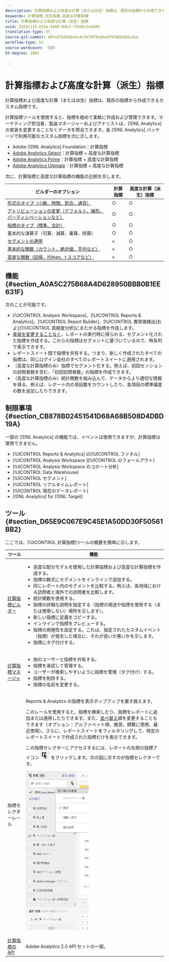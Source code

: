 ```yaml
---
description: 計算指標および高度な計算（または派生）指標は、既存の指標から作成できるカスタム指標です。
keywords: 計算指標,派生指標,高度な計算指標
title: 計算指標および高度な計算（派生）指標
uuid: 2553c115-b15a-4109-8de2-733dbc1eeb9e
translation-type: ht
source-git-commit: d0fe97b9368cbc4c9e79f9e56adf9786b58dce1a
workflow-type: ht
source-wordcount: '595'
ht-degree: 100%

---
```



# 計算指標および高度な計算（派生）指標

計算指標および高度な計算（または派生）指標は、既存の指標から作成できるカスタム指標です。

計算指標ツールを使用すると、指標を極めて柔軟に作成および管理できます。マーケティング担当者、製品マネージャーおよびアナリストは、[!DNL Analytics] の実装を変更することなくデータを照会できます。各 [!DNL Analytics] パッケージで利用可能なカスタム指標を次に示します。

* Adobe [!DNL Analytics] Foundation：計算指標
* [Adobe Analytics Select](https://www.adobe.com/jp/data-analytics-cloud/analytics/select.html)：計算指標        + 高度な計算指標
* [Adobe Analytics Prime](https://www.adobe.com/jp/data-analytics-cloud/analytics/prime.html)：計算指標 + 高度な計算指標
* [Adobe Analytics Ultimate](https://www.adobe.com/jp/data-analytics-cloud/analytics/ultimate.html)：計算指標 + 高度な計算指標

次に、計算指標と高度な計算指標の機能の比較を示します。

| ビルダーのオプション | 計算指標 | 高度な計算（派生）指標 |
|---|---|---|
| [形式のタイプ（小数、時間、割合、通貨）](/help/components/c-calcmetrics/c-workflow/cm-workflow/c-build-metrics/cm-build-metrics.md) | ○ | ○ |
| [アトリビューションの変更（デフォルト、線形、パーティシペーションなど）](/help/components/c-calcmetrics/c-workflow/cm-workflow/c-build-metrics/m-metric-type-alloc.md) | ○ | ○ |
| [指標のタイプ（標準、合計）](/help/components/c-calcmetrics/c-workflow/cm-workflow/c-build-metrics/m-metric-type-alloc.md) | ○ | ○ |
| 基本的な演算子（可算、減算、乗算、除算） | ○ | ○ |
| [セグメントの適用](/help/components/c-calcmetrics/c-workflow/cm-workflow/c-build-metrics/metrics-with-segments.md) | × | ○ |
| [基本的な関数（カウント、絶対値、平均など）](/help/components/c-calcmetrics/cm-reference/cm-functions.md) | × | ○ |
| [高度な関数（回帰、if/then、t スコアなど）](/help/components/c-calcmetrics/cm-reference/cm-adv-functions.md) | × | ○ |

## 機能 {#section_A0A5C275B68A4D628950BBB0B1EE631F}

次のことが可能です。

* [!UICONTROL Analysis Workspace]、[!UICONTROL Reports &amp; Analytics]、[!UICONTROL Report Builder]、[!UICONTROL 異常値検出]および[!UICONTROL 貢献度分析]にまたがる指標を作成します。
* [実装を変更することなく](https://youtu.be/CuQTm9RaUpY)、レポートの実行時に得られる、セグメント化された指標を作成する。これらの指標はセグメントに基づいているので、時系列で表示できます。
* レポートスイート間で指標を共有する。つまり、新しく作成されたすべての指標は、同じログイン会社のすべてのレポートスイートに適用されます。
* （高度な計算指標のみ）指標でセグメント化する。例えば、初回セッションの訪問者数を含む、「初回訪問者数」の指標を作成できます。
* （高度な計算指標のみ）統計関数を組み込んで、データからより適切な情報を得る。例えば、レポート内の項目数をカウントしたり、各項目の標準偏差の数を追加したりできます。

## 制限事項 {#section_CB878B02451541D68A68B508D4DBD19A}

一部の [!DNL Analytics] の機能では、イベントは使用できますが、計算指標は使用できません。

* [!UICONTROL Reports &amp; Analytics] の[!UICONTROL ファネル]
* [!UICONTROL Analysis Workspace ][!UICONTROL のフォールアウト]
* [!UICONTROL Analysis Workspace のコホート分析]
* [!UICONTROL Data Warehouse]
* [!UICONTROL セグメント]
* [!UICONTROL リアルタイムレポート]
* [!UICONTROL 現在のデータレポート]
* [!DNL Analytics] for [!DNL Target]

## ツール {#section_D65E9C067E9C45E1A50DD30F50561BB2}

ここでは、[!UICONTROL 計算指標]ツールの概要を簡単に示します。

<table id="table_520AFE97DB514958ABE23FD3C9CE0ABD"> 
 <thead> 
  <tr> 
   <th colname="col1" class="entry"> ツール </th> 
   <th colname="col2" class="entry"> 機能 </th> 
  </tr>
 </thead>
 <tbody> 
  <tr> 
   <td colname="col1"><a href="/help/components/c-calcmetrics/c-workflow/cm-workflow/c-build-metrics/cm-build-metrics.md"  > 計算指標ビルダー</a> </td> 
   <td colname="col2"> 
    <ul id="ul_E6F02AB9DF204C2F9A0AC92A31594B3E"> 
     <li id="li_A4A6E716374243A190C539A3F4A41C0C">高度な配分モデルを使用した計算指標および高度な計算指標を作成する。 </li> 
     <li id="li_C8C97BA4E227463E98077ABA5818FFC6">指標の数式にセグメントをインラインで追加する。 </li> 
     <li id="li_8503D9E06A3C46569B5CDB4B90F72446">同じレポート内のセグメントを比較する。例えば、各地域における訪問者と海外での訪問者を比較します。 </li> 
     <li id="li_4B528FDE1F96400DBA0D3276408FF919">統計関数を使用する。 </li> 
     <li id="li_C1162B1EA6784B8189A8A87E2B0DA79A">指標の詳細な説明を指定する（指標の用途や指標を使用する（または使用しない）場所を示します）。 </li> 
     <li id="li_DEA13F5E8BF94AF1B311C467FE6E2A74">新しい指標に定義をコピーする。 </li> 
     <li id="li_8C21F55015D44910904202D2BF74221C">インラインで指標をプレビューする。 </li> 
     <li id="li_3704F66C321C477F9D4F52E068C231BD">指標の両極性を設定する。これは、指定されたカスタムイベント（指標）が発生した場合に、それが良いか悪いかを示します。 </li> 
     <li id="li_9D45319FA965476FB1C90DE8AA72BBD7">指標にタグ付けする。 </li> 
    </ul> </td> 
  </tr> 
  <tr> 
   <td colname="col1"><a href="/help/components/c-calcmetrics/c-workflow/cm-workflow/cm-manager.md"  > 計算指標マネージャ</a> </td> 
   <td colname="col2"> 
    <ul id="ul_E4D20D5DD3904CC6A85785B5BD4C1B1E"> 
     <li id="li_E0B216BA1478406EB6212263DF71D85B">他のユーザーと指標を共有する。 </li> 
     <li id="li_96EB16FAF3454211AAEF78EA5B08927F">指標を承認して管理する。 </li> 
     <li id="li_3ADBD2428EAC4B0AA61222D87C3AF2B7">ユーザーが検索しやすいように指標を管理（タグ付け）する。 </li> 
     <li id="li_726F3C3390744E49BA63606FE196880E">指標を削除する。 </li> 
     <li id="li_F306BA4FA8AF4A6E987BA62634659A2F">指標の名前を変更する。 </li> 
    </ul> </td> 
  </tr> 
  <tr> 
   <td colname="col1"> 指標セレクターレール </td> 
   <td colname="col2"> <p><span class="uicontrol">Reports &amp; Analytics</span> の<span class="uicontrol">指標を表示</span>ポップアップを置き換えます。 </p> <p>このレールを使用すると、指標を検索したり、指標をレポートに追加または適用したりできます。また、<a href="/help/components/c-calcmetrics/c-workflow/cm-workflow/cm-finding.md"  >並べ替え</a>順を変更することもできます（オプション：アルファベット順、推奨、頻繁に使用、最近使用）。さらに、レポートスイートをフィルタリングして、特定のレポートスイートで作成された指標だけを表示できます。 </p> <p>この指標セレクターにアクセスするには、レポートの左側の指標アイコン <img placement="inline"  src="assets/metrics_icon.png" width="30px" id="image_2C6F20B4E634486B95BACD4CA47EF991" /> をクリックします。次の図に示すのが指標セレクターです。 </p> <p><img src="assets/metrics_rail.png" width="200px" id="image_379523E9AFEC4CF08D20C42C740AA358" /> </p> </td> 
  </tr> 
  <tr> 
   <td colname="col1"><a href="https://www.adobe.io/apis/experiencecloud/analytics/docs.html#!AdobeDocs/analytics-2.0-apis/master/README.md"  > 計算指標の API</a> </td> 
   <td colname="col2"> <p>Adobe Analytics 2.0 API セットの一部。 </p> </td> 
  </tr> 
 </tbody> 
</table>


